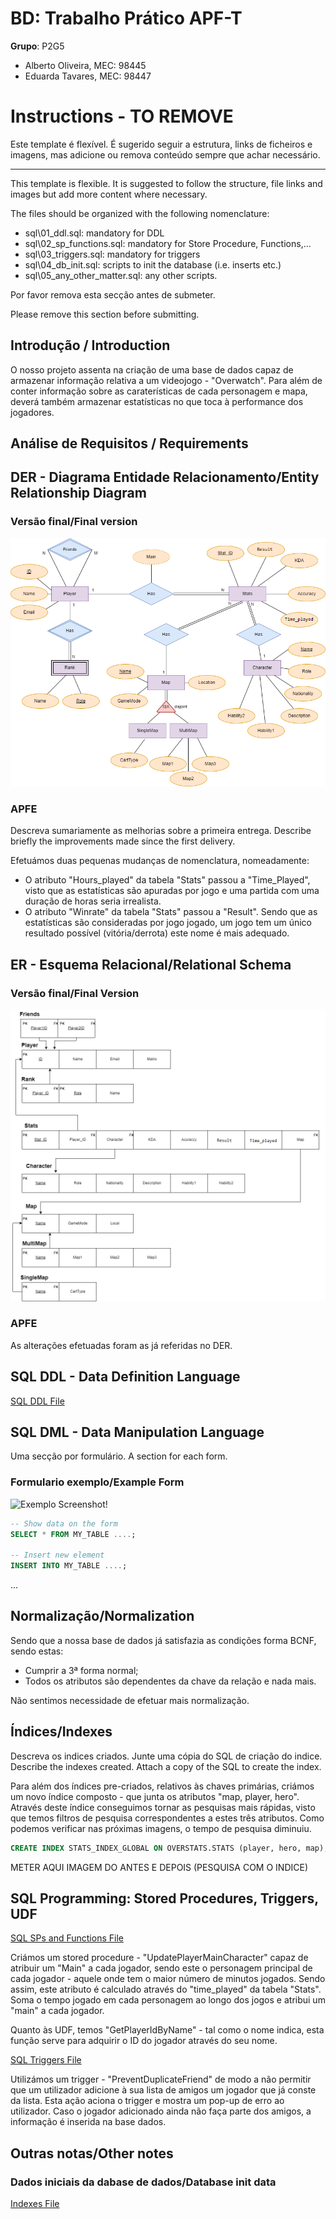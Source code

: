 # BD: Trabalho Prático APF-T

**Grupo**: P2G5
- Alberto Oliveira, MEC: 98445
- Eduarda Tavares, MEC: 98447

# Instructions - TO REMOVE

Este template é flexível.
É sugerido seguir a estrutura, links de ficheiros e imagens, mas adicione ou remova conteúdo sempre que achar necessário.

---

This template is flexible.
It is suggested to follow the structure, file links and images but add more content where necessary.

The files should be organized with the following nomenclature:

- sql\01_ddl.sql: mandatory for DDL
- sql\02_sp_functions.sql: mandatory for Store Procedure, Functions,... 
- sql\03_triggers.sql: mandatory for triggers
- sql\04_db_init.sql: scripts to init the database (i.e. inserts etc.)
- sql\05_any_other_matter.sql: any other scripts.

Por favor remova esta secção antes de submeter.

Please remove this section before submitting.

## Introdução / Introduction


O nosso projeto assenta na criação de uma base de dados capaz de armazenar informação relativa a um videojogo -  "Overwatch". Para além de conter informação sobre as caraterísticas de cada personagem e mapa, deverá também armazenar estatísticas no que toca à performance dos jogadores.

## ​Análise de Requisitos / Requirements

## DER - Diagrama Entidade Relacionamento/Entity Relationship Diagram

### Versão final/Final version

![DER Diagram!](der.png "AnImage")

### APFE 

Descreva sumariamente as melhorias sobre a primeira entrega.
Describe briefly the improvements made since the first delivery.

Efetuámos duas pequenas mudanças de nomenclatura, nomeadamente:
- O atributo "Hours_played" da tabela "Stats" passou a "Time_Played", visto que as estatísticas são apuradas por jogo e uma partida com uma duração de horas seria irrealista.
- O atributo "Winrate" da tabela "Stats" passou a "Result". Sendo que as estatísticas são consideradas por jogo jogado, um jogo tem um único resultado possível (vitória/derrota) este nome é mais adequado.


## ER - Esquema Relacional/Relational Schema

### Versão final/Final Version

![ER Diagram!](er.png "AnImage")

### APFE

As alterações efetuadas foram as já referidas no DER.

## ​SQL DDL - Data Definition Language

[SQL DDL File](sql/01_ddl.sql "SQLFileQuestion")

## SQL DML - Data Manipulation Language

Uma secção por formulário.
A section for each form.

### Formulario exemplo/Example Form

![Exemplo Screenshot!](screenshots/screenshot_1.jpg "AnImage")

```sql
-- Show data on the form
SELECT * FROM MY_TABLE ....;

-- Insert new element
INSERT INTO MY_TABLE ....;
```

...

## Normalização/Normalization


Sendo que a nossa base de dados já satisfazia as condições forma BCNF, sendo estas:
- Cumprir a 3ª forma normal;
- Todos os atributos são dependentes da chave da relação e nada mais.

Não sentimos necessidade de efetuar mais normalização. 


## Índices/Indexes

Descreva os indices criados. Junte uma cópia do SQL de criação do indice.
Describe the indexes created. Attach a copy of the SQL to create the index.

Para além dos índices pre-criados, relativos às chaves primárias, criámos um novo índice composto - que junta os atributos "map, player, hero".
Através deste índice conseguimos tornar as pesquisas mais rápidas, visto que temos filtros de pesquisa correspondentes a estes três atributos. Como podemos verificar nas próximas imagens, o tempo de pesquisa diminuiu. 

```sql
CREATE INDEX STATS_INDEX_GLOBAL ON OVERSTATS.STATS (player, hero, map);
```
METER AQUI IMAGEM DO ANTES E DEPOIS (PESQUISA COM O INDICE)
## SQL Programming: Stored Procedures, Triggers, UDF

[SQL SPs and Functions File](sql/02_sp_functions.sql "SQLFileQuestion")

Criámos um stored procedure - "UpdatePlayerMainCharacter" capaz de atribuir um "Main" a cada jogador, sendo este o personagem principal de cada jogador - aquele onde tem o maior número de minutos jogados. Sendo assim, este atributo é calculado através do "time_played" da tabela "Stats". Soma o tempo jogado em cada personagem ao longo dos jogos e atribui um "main" a cada jogador.

Quanto às UDF, temos "GetPlayerIdByName" - tal como o nome indica, esta função serve para adquirir o ID do jogador através do seu nome.

[SQL Triggers File](sql/03_triggers.sql "SQLFileQuestion")

Utilizámos um trigger - "PreventDuplicateFriend" de modo a não permitir que um utilizador adicione à sua lista de amigos um jogador que já conste da lista. Esta ação aciona o trigger e mostra um pop-up de erro ao utilizador. 
Caso o jogador adicionado ainda não faça parte dos amigos, a informação é inserida na base dados. 

## Outras notas/Other notes

### Dados iniciais da dabase de dados/Database init data

[Indexes File](sql/01_ddl.sql "SQLFileQuestion")



 